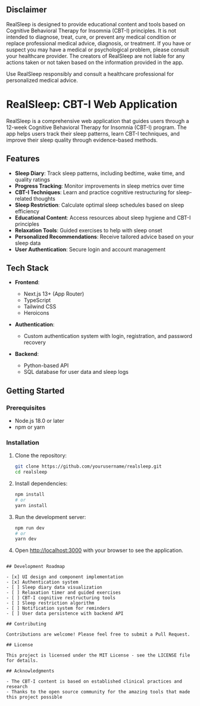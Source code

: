 ## Disclaimer

RealSleep is designed to provide educational content and tools based on Cognitive Behavioral Therapy for Insomnia (CBT-I) principles. It is not intended to diagnose, treat, cure, or prevent any medical condition or replace professional medical advice, diagnosis, or treatment. If you have or suspect you may have a medical or psychological problem, please consult your healthcare provider. The creators of RealSleep are not liable for any actions taken or not taken based on the information provided in the app.

Use RealSleep responsibly and consult a healthcare professional for personalized medical advice.


# RealSleep: CBT-I Web Application

RealSleep is a comprehensive web application that guides users through a 12-week Cognitive Behavioral Therapy for Insomnia (CBT-I) program. The app helps users track their sleep patterns, learn CBT-I techniques, and improve their sleep quality through evidence-based methods.

## Features

- **Sleep Diary**: Track sleep patterns, including bedtime, wake time, and quality ratings
- **Progress Tracking**: Monitor improvements in sleep metrics over time
- **CBT-I Techniques**: Learn and practice cognitive restructuring for sleep-related thoughts
- **Sleep Restriction**: Calculate optimal sleep schedules based on sleep efficiency
- **Educational Content**: Access resources about sleep hygiene and CBT-I principles
- **Relaxation Tools**: Guided exercises to help with sleep onset
- **Personalized Recommendations**: Receive tailored advice based on your sleep data
- **User Authentication**: Secure login and account management

## Tech Stack

- **Frontend**:
  - Next.js 13+ (App Router)
  - TypeScript
  - Tailwind CSS
  - Heroicons

- **Authentication**:
  - Custom authentication system with login, registration, and password recovery

- **Backend**:
  - Python-based API
  - SQL database for user data and sleep logs

## Getting Started

### Prerequisites

- Node.js 18.0 or later
- npm or yarn

### Installation

1. Clone the repository:
   ```bash
   git clone https://github.com/yourusername/realsleep.git
   cd realsleep
   ```

2. Install dependencies:
   ```bash
   npm install
   # or
   yarn install
   ```

3. Run the development server:
   ```bash
   npm run dev
   # or
   yarn dev
   ```

4. Open [http://localhost:3000](http://localhost:3000) with your browser to see the application.

```

## Development Roadmap

- [x] UI design and component implementation
- [x] Authentication system
- [ ] Sleep diary data visualization
- [ ] Relaxation timer and guided exercises
- [ ] CBT-I cognitive restructuring tools
- [ ] Sleep restriction algorithm
- [ ] Notification system for reminders
- [ ] User data persistence with backend API

## Contributing

Contributions are welcome! Please feel free to submit a Pull Request.

## License

This project is licensed under the MIT License - see the LICENSE file for details.

## Acknowledgments

- The CBT-I content is based on established clinical practices and research
- Thanks to the open source community for the amazing tools that made this project possible
